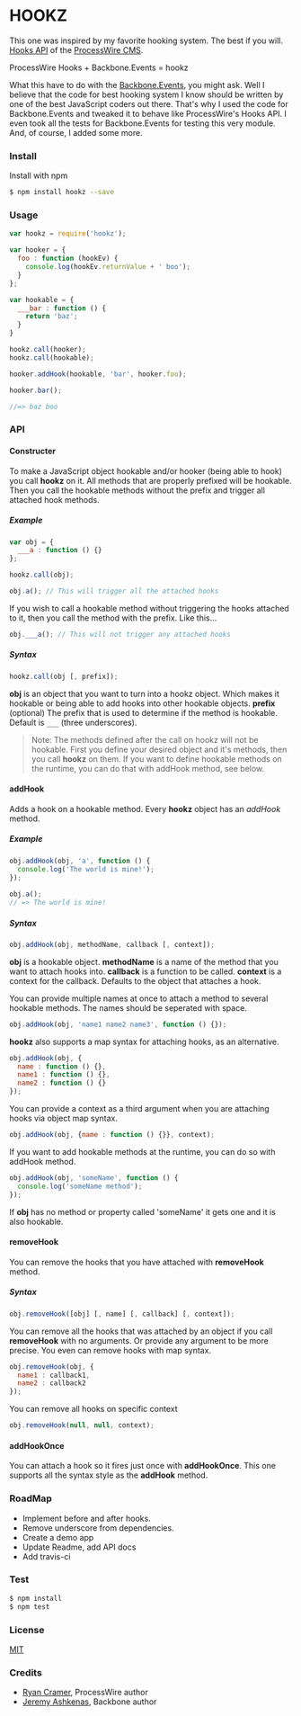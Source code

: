HOOKZ
=====

This one was inspired by my favorite hooking system. The best if you will.
[Hooks API][pw-api] of the [ProcessWire CMS][pw].

ProcessWire Hooks + Backbone.Events = hookz

What this have to do with the [Backbone.Events][bb-events], you might ask. Well I believe
that the code for best hooking system I know should be written by one of the best
JavaScript coders out there. That's why I used the code for Backbone.Events and
tweaked it to behave like ProcessWire's Hooks API. I even took all the tests 
for Backbone.Events for testing this very module. And, of course, I added some 
more.

### Install
Install with npm
```bash
$ npm install hookz --save
```

### Usage
```js
var hookz = require('hookz');

var hooker = {
  foo : function (hookEv) {
    console.log(hookEv.returnValue + ' boo');
  }
};

var hookable = {
  ___bar : function () {
    return 'baz';
  }
}

hookz.call(hooker);
hookz.call(hookable);

hooker.addHook(hookable, 'bar', hooker.foo);

hooker.bar();

//=> baz boo
```

### API
#### Constructer
To make a JavaScript object hookable and/or hooker (being able to hook) you call
__hookz__ on it. All methods that are properly prefixed will be hookable. Then you
call the hookable methods without the prefix and trigger all attached hook methods. 

##### Example
```js
var obj = {
  ___a : function () {}
};

hookz.call(obj);

obj.a(); // This will trigger all the attached hooks

```

If you wish to call a hookable method without triggering the hooks attached to
it, then you call the method with the prefix. Like this...
```js
obj.___a(); // This will not trigger any attached hooks
```

##### Syntax
```js
hookz.call(obj [, prefix]);
```

__obj__ is an object that you want to turn into a hookz object. Which 
makes it hookable or being able to add hooks into other hookable objects.
__prefix__ (optional) The prefix that is used to determine if the method
is hookable. Default is `___` (three underscores).

> Note: The methods defined after the call on hookz will not be hookable. 
> First you define your desired object and it's methods, then you call __hookz__
> on them. If you want to define hookable methods on the runtime, you can do
> that with addHook method, see below.

#### addHook
Adds a hook on a hookable method. Every __hookz__ object has an _addHook_ method.
##### Example
```js
obj.addHook(obj, 'a', function () {
  console.log('The world is mine!');
});
 
obj.a();
// => The world is mine!
```
##### Syntax
```js
obj.addHook(obj, methodName, callback [, context]);
```

__obj__ is a hookable object. __methodName__ is a name of the method that you
want to attach hooks into. __callback__ is a function to be called. __context__
is a context for the callback. Defaults to the object that attaches a hook.

You can provide multiple names at once to attach a method to several hookable
methods. The names should be seperated with space.
```js
obj.addHook(obj, 'name1 name2 name3', function () {});
```

__hookz__ also supports a map syntax for attaching hooks, as an alternative.
```js
obj.addHook(obj, {
  name : function () {},
  name1 : function () {},
  name2 : function () {} 
});
```

You can provide a context as a third argument when you are attaching hooks via
object map syntax.
```js
obj.addHook(obj, {name : function () {}}, context);
```

If you want to add hookable methods at the runtime, you can do so with addHook
method.
```js
obj.addHook(obj, 'someName', function () {
  console.log('someName method');
});
```

If __obj__ has no method or property called 'someName' it gets one and it is also
hookable.

#### removeHook
You can remove the hooks that you have attached with __removeHook__ method.

##### Syntax
```js
obj.removeHook([obj] [, name] [, callback] [, context]);
```

You can remove all the hooks that was attached by an object if you call
__removeHook__ with no arguments. Or provide any argument to be more precise.
You even can remove hooks with map syntax.
```js
obj.removeHook(obj, {
  name1 : callback1,
  name2 : callback2
});
```

You can remove all hooks on specific context
```js
obj.removeHook(null, null, context);
```

#### addHookOnce
You can attach a hook so it fires just once with __addHookOnce__. This one 
supports all the syntax style as the __addHook__ method.

### RoadMap
- Implement before and after hooks.
- Remove underscore from dependencies.
- Create a demo app
- Update Readme, add API docs
- Add travis-ci

### Test
```bash
$ npm install
$ npm test
```

### License
[MIT][license]

### Credits
- [Ryan Cramer][cramer], ProcessWire author
- [Jeremy Ashkenas][ashkenas], Backbone author

[pw]: http://processwire.com
[pw-api]: http://processwire.com/api/hooks/
[cramer]: https://github.com/ryancramerdesign/
[ashkenas]: https://github.com/jashkenas
[bb-events]: http://backbonejs.org/#Events
[license]: https://raw.githubusercontent.com/dadish/hookz/master/LICENSE
